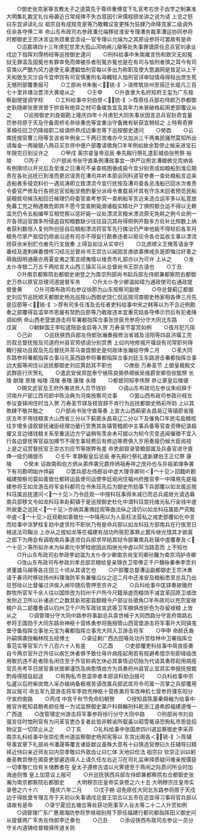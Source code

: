 <!-- { "loadSidebar": true } -->
　　○御史张克家等言教太子之道莫先于尊师重傅宜下礼官考右世子齿学之制兼准大明集礼裁定礼仪毋袭近日常规俾不失古意因引宋儒程颐坐讲之说为请  上览之怒曰东宫讲读礼仪  祖宗自有成规克家等乃敢輙议变更殊为狂肆乃命降克家二级调外任余各夺俸二年  命山东布政司右参政潘允端移驻淮安专理漕务裁革漕运协同参将时都御史王宗沐言运务烦重宜添设一官专理以允端为之其原设参将可罢故有是命
　　○沼嘉靖四十三年虏犯甘肃大孤山河响闸儿墩等处失事罪谪原任总兵官刘承业戍边下指挥刘霈杨经等巡按御史逮问
　　○刑科给事中朱南雍言伤和致灾无如冤狱无罪滥及固冤也有罪幸免而俾被杀者衔冤亦冤也是在有司与恤刑者慎之耳今有司官类以严酷为风力遂使无辜遭戳恤刑官每以多出为称职及使大憝漏网是皆足以上干  天和致生灾沴自今宜申饬有司官慎重刑名毋輙轻入恤刑官详审狱情毋得轻出庶生死无憾刑部覆奏报可
　　○工部尚书朱衡＜锍-釒＞请修筑徐州至宿迁长堤凡三百七十里并缮治豊沛大黄堤从之
　　○壬申
　　○升直隶大名府知府王玺为广东按察副使提调学校
　　○工科给事中刘伯爕＜锍-釒＞荐原任兵部右侍郎万恭都御史耿随卿张景贤曾于拱皆有绝异之材可备缓急宜及其年力未衰破格起用吏部覆议从之
　　○巡按御史刘良弼勘上隆庆四年十月虏犯大同失事状因言总兵官赵奇宜量罚参将原于天及守备周桥毛恭徐秉忠等宜重治守备微有斩获宜稍轻之  上特宥奇罪革楠任回卫仍降祖职二级谪桥恭戍边秉忠等下巡按御史逮问
　　○癸酉
　　○云南抚按官曹三旸等言该省年例金二千两已苦难办今又加派三千两夷民骚然莫知所出请每金一两输银八两召买京师中便户部覆请徵角□羊年例如故余暂停止候采进宝石年限完日别议许之
　　○甲戌  英宗睿皇帝忌辰  奉先殿行祭礼遣彭城伯张熊祭  裕陵
　　○丙子
　　○户部尚书张守直条例漕政事宜一申严议例言漕粮微兑完纳各有例限顷以开兑后及至淮之日漕司不亲查核困循成毙今宜分别责成如粮船到淮后期责在各处巡抚已到淮而更迟误责在漕司并听本部会同科道官参奏一查处粮船言迩来造船者多侵克料价一遇风涛即立致漂流今宜行抚按及漕司查各总浅船已回水次者责令委官严修及行各把总官验船坚桅酌量分派毋令重载易坏其有守冻未回者预觅民船装粮抵坝候冻船回日候理仍将委官查考参究一查刷船军言近来选佥运军多以私意放免募工充之稍遇艰危即弃不愿今宜查刷毙源诸殷实精壮户丁俱照额佥运不得以无赖滥充仍令五船编甲互相觉察以惩奸毙一议处漂流言粮米漂流原无免耗之例今此例一开各领运官旗多所侵盗自知粮数缺少往往自沉其舟得照例开豁多方处补比照数上纳者获利数倍人复何所创惩自后粮船漂流将官军先行擒治仍严审他毙不得轻扣各军月粮务尽家产抵偿仍晓谕沿途有司亦不得妄行勘奏违者以赃论令各仓监收主事以漂流捞获余米别贮仓廒先行支放奏  上得旨如议从实举行
　　○北虏顺义王俺答请金字番经及遣剌麻番僧传习经况总督尚书王崇古以闻因言虏欲事佛戒杀是即悔过好善之萌我因明通蔽亦用夏变夷之策宜顺夷情以维贡市礼部亦以为可许  上从之
　　○发太仆寺银二万五千两给宣大山西三镇买马从总督尚书王崇古请也
　　○丁丑
　　○升南京都察院右都御史谢登之为南京刑部尚书起兵部左侍郎兼都察院右都御史万恭以原官总理河道提督军务
　　○升太仆寺少卿温如璋为通政使司右通政提督誊黄
　　○升河南布政司右参议徐莭为山东按察司副使
　　○夺总督蓟辽都御史刘应节巡抚顺天都御史杨兆巡按山西御史饶仁侃巡按河南御史杨家相各俸三月先是应莭等＜锍-釒＞荐有司多任浅及去任者吏科给事中宋之韩等以为不合近例勘奏之部覆得旨滥举市恩屡有禁酌应莭等乃敢故违本宜重究姑各夺俸示罚后有犯者降调如例  命山西老营堡游击将军署都指挥佥事张世臣充参将分守大同北东路
　　○戊寅
　　○朝鲜国王李昖遣陪臣金启等入贺  万寿圣节宴赏如例
　　○夜月犯亢宿
　　○己卯
　　○巡抚狭西兵部左侍郎张瀚奏报修治省城及泾阳等四县洪堰工完历叙总督抚按及司道府州县官劳绩请分别赏赉  上曰内地修城开堰自有司常职何得輙行报功且叙及先后督抚并茶马查盘御史是何政体张瀚姑夺俸二月
　　○革大同东路参将署都指挥佥事马孔英西路参将署都指挥佥事刘廷玉东路游击署都指挥佥事边大振等闲住以巡抚都御史刘应箕劾其不职也
　　○庚辰  万寿圣节  上御皇极殿文武群臣行庆贺礼
　　○遣武安侯郑昆泰宁侯陈良弼恭顺侯吴维爵安卿伯张鋐祭  长陵  献陵  景陵  裕陵  茂陵  泰陵  康陵  永陵
　　○都督同知李伟祭  恭让章皇后陵寝
　　○赐文武官及王府外夷进贡人员节钱钞
　　○调山东布政司左参议朱绍舜于河南升户部江西司郎中陈治典为河南按察司佥事
　　○罢山西布政司参政孙枝左参议查铎闲住时当入贺  万寿圣节铎及枝皆辞不肯行为巡抚都御史杨彩所劾  上以其欺肆不敬并黜之
　　○户部尚书张守直等奏  上宣大山西蓟密永昌易辽等镇莭省隆庆五年岁用钱粮宣大山西省三分以下蓟密永昌易辽二分以下及催角□羊民屯盐粮视往岁增多请叙督抚诸臣经理功量行赏赉其各镇管粮郎中主事兵备等官查资俸纪录超擢又言边储钱粮关系至重适边方宁谥稍有羡余未可据以为矧今灾变迭闻催徵不宜入行各边督抚等官益加撙节不得生事轻费后有修边等费俱入岁用奏报仍候大臣阅视  上是之诏赏督抚官王崇古刘应节等银弊有差  命吏部叙录管粮部属及兵备官进守直俸一级仍赐银币
　　○壬午  孝静毅皇后忌辰  奉先殿行祭礼遣新建伯王正亿祭  康陵
　　○癸未  诏故南和伯方炳从弟烨袭兄爵烨炳祖寿祥之庶孙也与异祖弟煇争袭下有司勘明始许烨嗣
　　○罢兵部左侍郎谷中虚大理寺卿何＜宀十见＞回籍听勘福建按察司莫如善致仕都转运盐使司运使李廷观闲住福州府推官李一中降用先是福建参将王如龙游击将军金科都司佥书朱珏先后为御史所劾事下兵部覆以如龙属巡按科珏属巡抚逮问＜宀十见＞乃令廷观一中按科珏事得末减已而总兵戚继光请选募南兵部移文令如龙科珏率赴蓟镇于是巡按御史杜化中谓科珏尝托维光私行金钱中虗所故委之巡抚＜宀十见＞亦纳其重赂廷观等曲法纵之请仍以如龙科珏属臣严究黜中虗＜宀十见＞廷观勒如善致仕一中降用以为人臣枉法营私之戒吏部覆如化中言而给事中涂梦桂复劾中虗贪险不职状乃有是命兵部以如龙科珏方部南兵在行俟至日械送法司鞠治  上亦从之按如龙等在福建有战功所赃犯事罪止罢斥继光惜其才欲寘之部下为用会有调取南兵事遂咨白兵部求早结其狱令部署南兵赴镇中虗覆奏及＜宀十见＞等所拟亦未为纵弟化中梦桂欲因此陷继光中虗以阿当路意而  上不知也
　　○升山东布政司右参政李幼滋为太仆寺少卿南京尚宝司卿孙鑨为南京鸿胪寺卿
　　○改山东布政司布参政刘孝总部京粮给皇亲锦衣卫带俸正千户魏昹秦奉李柰刘贤董雄马越等各庄田三十顷从其请乞也
　　○户部覆总督漕运副都御史王宗沐奏请于春讯时移驻扬州料理海防军务兼催瓜仪之运二月中还淮安及粮船悉至总兵乃出驻邳徐以比督催过洪俟入闸毕随后管押至京许之
　　○兵科给事中匡铎奏故徽府群牧所官军千余人往以国除改为钧州千户所今尺籍渐虗而粮饷不减宜革回原卫或改发附近卫所以补诸逃亡之数其新郑密县额粮令户部议处徵角□羊布政司以充宗室禄粮户兵二部覆奏请以钧州卫千户所军政驻宣武等卫军粮俱改折色为存留禄粮  上皆从之
　　○调管理分守大同中路参将事副总兵袁世械于大同西路分守宣府南路右参将王国勋于大同东路命神枢十营练勇参将施相管山西营堡游击将军事升大同镇羗堡守备指挥佥事张元宝为署都指挥佥事充大同入卫游击将军
　　○甲申  命颜氏裔孙嗣慎袭授翰林院五经博士
　　○录征剿广西古田等处功升赏桂林中卫署指挥佥事范实等官军六千八百六十人有差
　　○乙酉
　　○吏部覆吏科给事中周良臣奏自今两京官升迁外任以疾乞休者俱予致仕毋许病痊起用若有规避希借京衔即绛级改用敢抗违不赴者除名闲住至于外官称病乞休必其事情迫切始为代请其奏荐起用病痊官员务考平日居官善状居卿谨饬及病愈情由方为具奏府州县官止宜具实申报抚按裁酌毋得擅自起送
　　○有狥私市恩滥举者本部该科劾治报可
　　○兵科给事中宗弘暹以后府柴炭商人采办输纳备极艰苦请改属兵部武库司令司属一员掌之兵部覆用其议报可  命五军九营游击将军李勋充神枢十营练勇将军改神机七营参将濮东阳分守宣府南路
　　○丙戌  中宫千秋节免命妇朝贺
　　○授知县陈蕖秦舜翰为给事中推官许乾知县鲍希颜任惟一为试监祭御史蕖户科舜翰刑科乾浙江道希颜福建道惟一广西道
　　○改管理定州游击将军事参将徐行分守大同中路
　　○刑部尚书刘自强言往时恤刑官有为问革官吏办复者此皆非敕谕所载虽以昭雪冤诬恐狥私市恩徒招物议宜一切禁止从之
　　○丁亥
　　○礼科给事中张国彦四川道监察御史李采菲南京礼科给事中张崇伦贵州道监察御史杨邦宪等以  东宫出阁各＜锍-釒＞陈辅导事宜章下礼部尚书潘晟等覆言诸臣献议虽殊大意有十曰慎选官僚曰久任辅导曰精择近侍曰亲近师友曰内崇孝敬曰外敦齿让曰仁体  天地曰俭法  祖宗曰  钦崇正训曰躬垂圣教宫僚在阁臣吏部遴选得人上请久任左右近习在司礼监审择质疑问难亲按儒臣一切孝敬仁俭有关储教者在  皇太子遵修古谊以光霁德至于燕闲之际质问所业时加诲迪则惟  皇上加意议上报可
　　○升巡抚狭西兵部左侍郎兼都察院右佥都御史张瀚为南京都察院右都御史
　　大明穆宗庄皇帝实录卷之六十五
大明穆宗庄皇帝实录卷之六十六
　　隆庆六年二月
　　○戊子朔  诏免原任大同北东路参将原于天戍边于得胜堡专理互市于天初以失事谪戍总督王崇古以五市在迩宜得习事将官兵部以请故有是命
　　○录宁夏旧五塘岔等处获功死事军人谷太等二十二人升赏如例
　　○调督理广东广惠潮海防参将罗继祖别用下原任福建行都司都指挥田义御史问从提督两广军务左侍郎李迁奏也
　　○己丑
　　○添设狭西布政司左参议一员分守关内道铸给督粮驿传道关防
